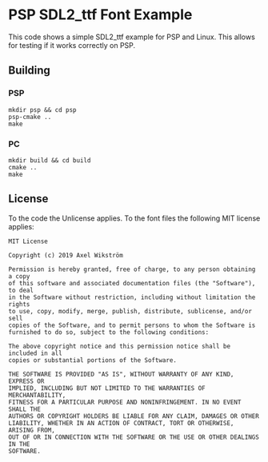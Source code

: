 # PSP SDL2_ttf Font Example

This code shows a simple SDL2_ttf example for PSP and Linux. This allows for testing if it works correctly on PSP.

## Building

### PSP

```
mkdir psp && cd psp
psp-cmake ..
make
```

### PC

```
mkdir build && cd build
cmake ..
make
```

## License

To the code the Unlicense applies. To the font files the following MIT license applies:

```
MIT License

Copyright (c) 2019 Axel Wikström

Permission is hereby granted, free of charge, to any person obtaining a copy
of this software and associated documentation files (the "Software"), to deal
in the Software without restriction, including without limitation the rights
to use, copy, modify, merge, publish, distribute, sublicense, and/or sell
copies of the Software, and to permit persons to whom the Software is
furnished to do so, subject to the following conditions:

The above copyright notice and this permission notice shall be included in all
copies or substantial portions of the Software.

THE SOFTWARE IS PROVIDED "AS IS", WITHOUT WARRANTY OF ANY KIND, EXPRESS OR
IMPLIED, INCLUDING BUT NOT LIMITED TO THE WARRANTIES OF MERCHANTABILITY,
FITNESS FOR A PARTICULAR PURPOSE AND NONINFRINGEMENT. IN NO EVENT SHALL THE
AUTHORS OR COPYRIGHT HOLDERS BE LIABLE FOR ANY CLAIM, DAMAGES OR OTHER
LIABILITY, WHETHER IN AN ACTION OF CONTRACT, TORT OR OTHERWISE, ARISING FROM,
OUT OF OR IN CONNECTION WITH THE SOFTWARE OR THE USE OR OTHER DEALINGS IN THE
SOFTWARE.
```